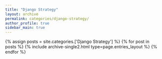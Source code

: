 ```yaml
---
title: "Django Strategy"
layout: archive
permalink: categories/django-strategy/
author_profile: true
sidebar_main: true
---
```


{% assign posts = site.categories.['Django Strategy'] %}
{% for post in posts %} {% include archive-single2.html type=page.entries_layout %} {% endfor %}